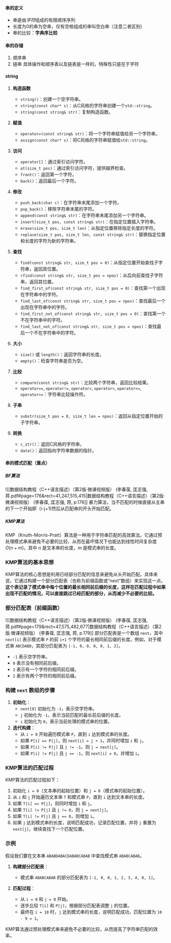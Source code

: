 #### 串的定义
* 串是由*字符*组成的有限顺序序列
* 长度为0的串为空串，仅有空格组成的串叫空白串（注意二者区别）
* 串的比较：**字典序比较**
#### 串的存储
1. 顺序串
2. 链串
具体操作和顺序表以及链表是一样的，特殊性只是在于字符
#### string

1. **构造函数**
   - `string()`：创建一个空字符串。
   - `string(const char* s)`：从C风格的字符串创建一个`std::string`。
   - `string(const string& str)`：复制构造函数。

2. **赋值**
   - `operator=(const string& str)`：将一个字符串赋值给另一个字符串。
   - `assign(const char* s)`：将C风格的字符串赋值给`std::string`。

3. **访问**
   - `operator[]`：通过索引访问字符。
   - `at(size_t pos)`：通过索引访问字符，提供越界检查。
   - `front()`：返回第一个字符。
   - `back()`：返回最后一个字符。

4. **修改**
   - `push_back(char c)`：在字符串末尾添加一个字符。
   - `pop_back()`：移除字符串末尾的字符。
   - `append(const string& str)`：在字符串末尾添加另一个字符串。
   - `insert(size_t pos, const string& str)`：在指定位置插入字符串。
   - `erase(size_t pos, size_t len)`：从指定位置移除指定长度的字符。
   - `replace(size_t pos, size_t len, const string& str)`：替换指定位置和长度的字符为新的字符串。

5. **查找**
   - `find(const string& str, size_t pos = 0)`：从指定位置开始查找子字符串，返回其位置。
   - `rfind(const string& str, size_t pos = npos)`：从后向前查找子字符串，返回其位置。
   - `find_first_of(const string& str, size_t pos = 0)`：查找第一个出现在字符串中的字符。
   - `find_last_of(const string& str, size_t pos = npos)`：查找最后一个出现在字符串中的字符。
   - `find_first_not_of(const string& str, size_t pos = 0)`：查找第一个不在字符串中的字符。
   - `find_last_not_of(const string& str, size_t pos = npos)`：查找最后一个不在字符串中的字符。

6. **大小**
   - `size()` 或 `length()`：返回字符串的长度。
   - `empty()`：检查字符串是否为空。

7. **比较**
   - `compare(const string& str)`：比较两个字符串，返回比较结果。
   - `operator==`, `operator!=`, `operator<`, `operator>`, `operator<=`, `operator>=`：字符串比较操作符。

8. **子串**
   - `substr(size_t pos = 0, size_t len = npos)`：返回从指定位置开始的子字符串。

9. **转换**
   - `c_str()`：返回C风格的字符串。
   - `data()`：返回指向字符串数据的指针。
#### 串的模式匹配（重点）
##### BF算法
![[数据结构教程（C++语言描述）（第2版·微课视频版） (李春葆, 匡志强, 蒋.pdf#page=176&rect=41,247,515,415|数据结构教程（C++语言描述）（第2版·微课视频版） (李春葆, 匡志强, 蒋, p.176]]
暴力算法，当不匹配的时候直接从主串的下一个开始即（i-j+1)然后从匹配串的开头开始匹配。
##### KMP算法
KMP（Knuth-Morris-Pratt）算法是一种用于字符串匹配的高效算法。它通过预处理模式串来避免不必要的比较，从而在最坏情况下也能达到线性时间复杂度 $O(n + m)$，其中 $n$ 是文本串的长度，$m$ 是模式串的长度。

### KMP算法的基本思想

KMP算法的核心思想是利用已经部分匹配的信息来避免从头开始匹配。具体来说，它通过构建一个部分匹配表（也称为前缀函数或“next”数组）来实现这一点。**这个表记录了模式串中每个位置的最长相同前后缀的长度，这样在匹配过程中如果出现不匹配的情况，可以直接跳过已经匹配的部分，从而减少不必要的比较。**

### 部分匹配表（前缀函数）
![[数据结构教程（C++语言描述）（第2版·微课视频版） (李春葆, 匡志强, 蒋.pdf#page=179&rect=47,575,482,677|数据结构教程（C++语言描述）（第2版·微课视频版） (李春葆, 匡志强, 蒋, p.179]]
部分匹配表是一个数组 `next`，其中 `next[i]` 表示模式串 `P` 的前 `i+1` 个字符的最长相同前后缀的长度。例如，对于模式串 `ABCDABD`，其部分匹配表为 `[-1, 0, 0, 0, 0, 1, 2]`。

- `-1` 表示空字符串。
- `0` 表示没有相同前后缀。
- `1` 表示有一个字符的相同前后缀。
- `2` 表示有两个字符的相同前后缀。
### 构建 `next` 数组的步骤

1. **初始化**：
    - `next[0]` 初始化为 `-1`，表示空字符串。
    - `j` 初始化为 `-1`，表示当前匹配的最长前后缀的长度。
    - `i` 初始化为 `0`，表示当前处理的模式串的位置。
2. **迭代构建**：
    - 从 `i = 0` 开始遍历模式串 `P`，直到 `i` 达到模式串的长度。
    - 如果 `P[i] == P[j]`，则 `next[i] = j + 1`，并同时增加 `i` 和 `j`。
    - 如果 `P[i] != P[j]` 且 `j != -1`，则 `j = next[j]`。
    - 如果 `P[i] != P[j]` 且 `j == -1`，则 `next[i] = 0`，并增加 `i`。

### KMP算法的匹配过程

KMP算法的匹配过程如下：

1. 初始化 `i = 0`（文本串的起始位置）和 `j = 0`（模式串的起始位置）。
2. 从 `i` 和 `j` 开始遍历文本串 `T` 和模式串 `P`，直到 `i` 达到文本串的长度。
3. 如果 `T[i] == P[j]`，则同时增加 `i` 和 `j`。
4. 如果 `T[i] != P[j]` 且 `j != 0`，则 `j = next[j]`。
5. 如果 `T[i] != P[j]` 且 `j == 0`，则增加 `i`。
6. 如果 `j` 达到模式串的长度，说明匹配成功，记录匹配位置，并将 `j` 重置为 `next[j]`，继续查找下一个匹配位置。

### 示例

假设我们要在文本串 `ABABDABACDABABCABAB` 中查找模式串 `ABABCABAB`。

1. **构建部分匹配表**：
   - 模式串 `ABABCABAB` 的部分匹配表为 `[-1, 0, 0, 1, 2, 3, 4, 0, 1]`。

2. **匹配过程**：
   - 从 `i = 0` 和 `j = 0` 开始。
   - 逐步比较 `T[i]` 和 `P[j]`，根据部分匹配表调整 `j` 的位置。
   - 最终在 `i = 10` 时，`j` 达到模式串的长度，说明匹配成功，匹配位置为 `10 - 9 = 1`。

KMP算法通过预处理模式串来避免不必要的比较，从而提高了字符串匹配的效率。